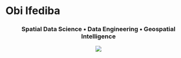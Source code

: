 # Obi Ifediba

<h3 align="center"> Spatial Data Science • Data Engineering • Geospatial Intelligence </h3>

<p align="center">
  <img src="https://img.shields.io/badge/My-LinkedIn-blue" href="www.linkedin.com/in/obi-ifediba" />
